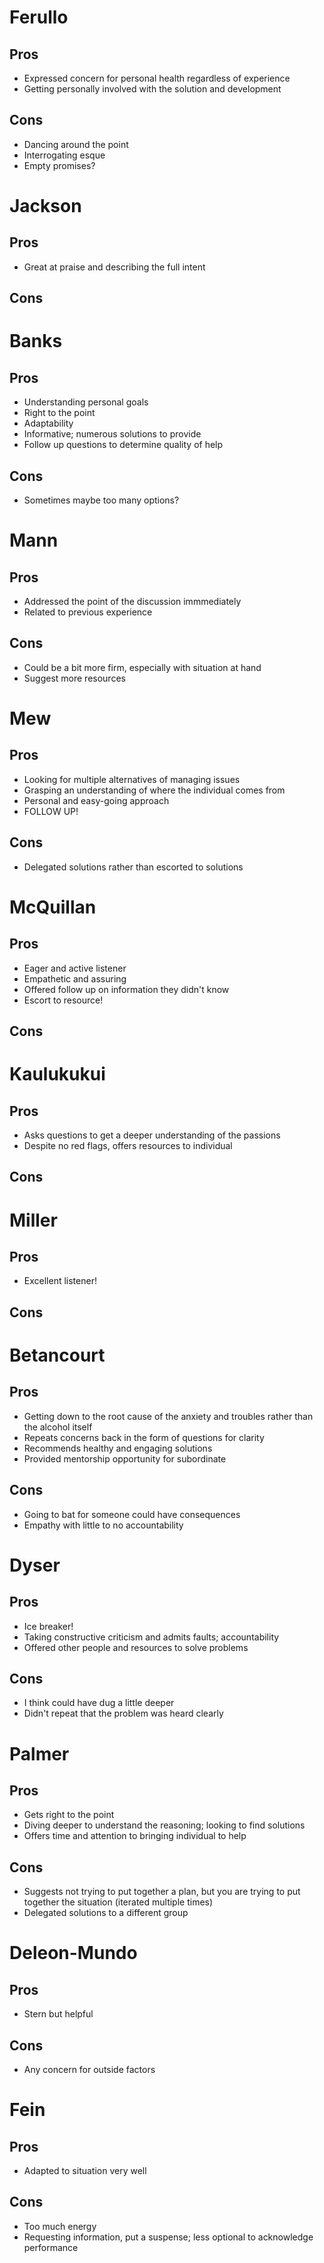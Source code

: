 # Ferullo
## Pros
- Expressed concern for personal health regardless of experience
- Getting personally involved with the solution and development
## Cons
- Dancing around the point
- Interrogating esque
- Empty promises?

# Jackson
## Pros
- Great at praise and describing the full intent
## Cons

# Banks
## Pros
- Understanding personal goals
- Right to the point
- Adaptability
- Informative; numerous solutions to provide
- Follow up questions to determine quality of help
## Cons
- Sometimes maybe too many options?

# Mann
## Pros
- Addressed the point of the discussion immmediately
- Related to previous experience
## Cons
- Could be a bit more firm, especially with situation at hand
- Suggest more resources

# Mew
## Pros
- Looking for multiple alternatives of managing issues
- Grasping an understanding of where the individual comes from
- Personal and easy-going approach
- FOLLOW UP!
## Cons
- Delegated solutions rather than escorted to solutions

# McQuillan
## Pros
- Eager and active listener
- Empathetic and assuring
- Offered follow up on information they didn't know
- Escort to resource!
## Cons

# Kaulukukui
## Pros
- Asks questions to get a deeper understanding of the passions
- Despite no red flags, offers resources to individual
## Cons

# Miller
## Pros
- Excellent listener!
## Cons

# Betancourt
## Pros
- Getting down to the root cause of the anxiety and troubles rather than the alcohol itself
- Repeats concerns back in the form of questions for clarity
- Recommends healthy and engaging solutions
- Provided mentorship opportunity for subordinate
## Cons
- Going to bat for someone could have consequences
- Empathy with little to no accountability

# Dyser
## Pros
- Ice breaker!
- Taking constructive criticism and admits faults; accountability
- Offered other people and resources to solve problems
## Cons
- I think could have dug a little deeper
- Didn't repeat that the problem was heard clearly

# Palmer
## Pros
- Gets right to the point
- Diving deeper to understand the reasoning; looking to find solutions
- Offers time and attention to bringing individual to help
## Cons
- Suggests not trying to put together a plan, but you are trying to put together the situation (iterated multiple times)
- Delegated solutions to a different group

# Deleon-Mundo
## Pros
- Stern but helpful
## Cons
- Any concern for outside factors

# Fein
## Pros
- Adapted to situation very well
## Cons
- Too much energy
- Requesting information, put a suspense; less optional to acknowledge performance
